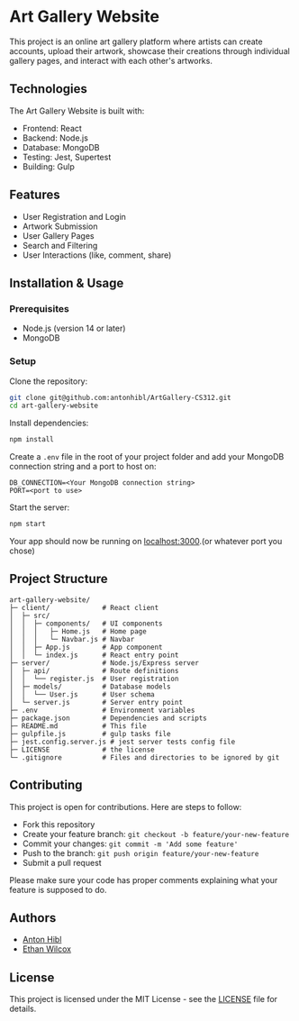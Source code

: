# Art Gallery Website

This project is an online art gallery platform where artists can create
accounts, upload their artwork, showcase their creations through individual
gallery pages, and interact with each other's artworks.

## Technologies

The Art Gallery Website is built with:
- Frontend: React
- Backend: Node.js
- Database: MongoDB
- Testing: Jest, Supertest
- Building: Gulp

## Features

- User Registration and Login
- Artwork Submission
- User Gallery Pages
- Search and Filtering
- User Interactions (like, comment, share)

## Installation & Usage

### Prerequisites
- Node.js (version 14 or later)
- MongoDB

### Setup

Clone the repository:
```bash
git clone git@github.com:antonhibl/ArtGallery-CS312.git
cd art-gallery-website
```

Install dependencies:
```bash
npm install
```

Create a `.env` file in the root of your project folder and add your MongoDB
connection string and a port to host on:
```
DB_CONNECTION=<Your MongoDB connection string>
PORT=<port to use>
```

Start the server:
```bash
npm start
```

Your app should now be running on [localhost:3000](http://localhost:3000/).(or
whatever port you chose)

## Project Structure

```
art-gallery-website/
├─ client/             # React client
│  ├─ src/
│  │  ├─ components/   # UI components
│  │  │   ├─ Home.js   # Home page
│  │  │   └─ Navbar.js # Navbar
│  │  ├─ App.js        # App component
│  │  └─ index.js      # React entry point
├─ server/             # Node.js/Express server
│  ├─ api/             # Route definitions
│  │  └── register.js  # User registration
│  ├─ models/          # Database models
│  │  └── User.js      # User schema
│  └─ server.js        # Server entry point
├─ .env                # Environment variables
├─ package.json        # Dependencies and scripts
├─ README.md           # This file
├─ gulpfile.js         # gulp tasks file
├─ jest.config.server.js # jest server tests config file
├─ LICENSE             # the license
└─ .gitignore          # Files and directories to be ignored by git
```

## Contributing

This project is open for contributions. Here are steps to follow:
- Fork this repository
- Create your feature branch: `git checkout -b feature/your-new-feature`
- Commit your changes: `git commit -m 'Add some feature'`
- Push to the branch: `git push origin feature/your-new-feature`
- Submit a pull request

Please make sure your code has proper comments explaining what your feature is
supposed to do. 

## Authors

- [Anton Hibl](https://github.com/antonhibl)
- [Ethan Wilcox](https://github.com/Ethan-w4b)

## License

This project is licensed under the MIT License - see the [LICENSE](LICENSE) file
for details.
